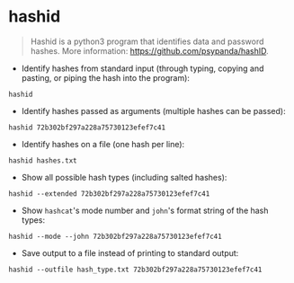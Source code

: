 # hashid

> Hashid is a python3 program that identifies data and password hashes.
> More information: <https://github.com/psypanda/hashID>.

- Identify hashes from standard input (through typing, copying and pasting, or piping the hash into the program):

`hashid`

- Identify hashes passed as arguments (multiple hashes can be passed):

`hashid 72b302bf297a228a75730123efef7c41`

- Identify hashes on a file (one hash per line):

`hashid hashes.txt`

- Show all possible hash types (including salted hashes):

`hashid --extended 72b302bf297a228a75730123efef7c41`

- Show `hashcat`'s mode number and `john`'s format string of the hash types:

`hashid --mode --john 72b302bf297a228a75730123efef7c41`

- Save output to a file instead of printing to standard output:

`hashid --outfile hash_type.txt 72b302bf297a228a75730123efef7c41`
